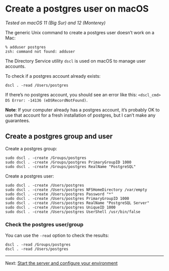 # Create a postgres user on macOS
_Tested on macOS 11 (Big Sur) and 12 (Monterey)_

The generic Unix command to create a postgres user doesn’t work on a Mac:

```
% adduser postgres
zsh: command not found: adduser
```

The Directory Service utility `dscl` is used on macOS to manage user accounts.

To check if a postgres account already exists:

```
dscl . -read /Users/postgres
```

If there’s no postgres account, you should see an error like this: `<dscl_cmd> DS Error: -14136 (eDSRecordNotFound)`.

__Note__: If your computer already has a postgres account, it’s probably OK to use that account for a fresh installation of postgres, but I can’t make any guarantees.

## Create a postgres group and user

Create a postgres group:

```
sudo dscl . -create /Groups/postgres
sudo dscl . -create /Groups/postgres PrimaryGroupID 1000
sudo dscl . -create /Groups/postgres RealName "PostgreSQL"
```

Create a postgres user:

```
sudo dscl . -create /Users/postgres
sudo dscl . -create /Users/postgres NFSHomeDirectory /var/empty
sudo dscl . -create /Users/postgres Password "*"
sudo dscl . -create /Users/postgres PrimaryGroupID 1000
sudo dscl . -create /Users/postgres RealName "PostgreSQL Server"
sudo dscl . -create /Users/postgres UniqueID 1000
sudo dscl . -create /Users/postgres UserShell /usr/bin/false
```

### Check the postgres user/group 

You can use the `-read` option to check the results:

```
dscl . -read /Groups/postgres
dscl . -read /Users/postgres
```

---
Next: [Start the server and configure your environment](post-install.md)
